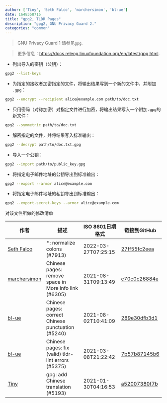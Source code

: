 ```yaml
---
author: ['Tiny', 'Seth Falco', 'marchersimon', 'bl-ue']
date: 1648358715
title: "gpg2, TLDR Pages"
description: "gpg2, GNU Privacy Guard 2."
categories: "common"
---
```

> GNU Privacy Guard 1 请参见`gpg`.

> 更多信息：<https://docs.releng.linuxfoundation.org/en/latest/gpg.html>.

- 列出导入的密钥（公钥）：

```bash
gpg2 --list-keys
```

- 为指定的接收者加密指定的文件，将输出结果写到一个新的文件中，并附加 `.gpg`：

```bash
gpg2 --encrypt --recipient alice@example.com path/to/doc.txt
```

- 只用密码（对称加密）对指定文件进行加密，将输出结果写入一个附加`.gpg`的新文件：

```bash
gpg2 --symmetric path/to/doc.txt
```

- 解密指定的文件，并将结果写入标准输出：

```bash
gpg2 --decrypt path/to/doc.txt.gpg
```

- 导入一个公钥：

```bash
gpg2 --import path/to/public_key.gpg
```

- 将指定电子邮件地址的公钥导出到标准输出：

```bash
gpg2 --export --armor alice@example.com
```

- 将指定电子邮件地址的私钥导出到标准输出：

```bash
gpg2 --export-secret-keys --armor alice@example.com
```
对该文件所做的修改清单


作者 | 描述 | ISO 8601日期格式 | 链接到GitHub
------|-----|-----|-----
[Seth Falco](mailto:seth@falco.fun) | *: normalize colons (#7913) | 2022-03-27T07:25:15 | [27ff55fc2eea](https://github.com/tldr-pages/tldr/commit/27ff55fc2eea445eb5216c3b1d934960539fc024)
[marchersimon](mailto:50295997+marchersimon@users.noreply.github.com) | Chinese pages: remove space in More info link (#6305) | 2021-08-31T09:13:49 | [c70c0c26884e](https://github.com/tldr-pages/tldr/commit/c70c0c26884ee74fabb640cd842d1e4c72d9df4b)
[bl-ue](mailto:54780737+bl-ue@users.noreply.github.com) | Chinese pages: correct Chinese punctuation (#5240) | 2021-08-02T10:41:09 | [289e30dfb3d1](https://github.com/tldr-pages/tldr/commit/289e30dfb3d1d73bade9e3610e12bfc90e9270ae)
[bl-ue](mailto:54780737+bl-ue@users.noreply.github.com) | Chinese pages: fix (valid) tldr-lint errors (#5375) | 2021-03-08T21:22:42 | [7b57b87145b6](https://github.com/tldr-pages/tldr/commit/7b57b87145b67f1642251659b3568739f963754f)
[Tiny](mailto:freelxs@gmail.com) | gpg: add Chinese translation (#5193) | 2021-01-30T04:16:53 | [a52007380f7b](https://github.com/tldr-pages/tldr/commit/a52007380f7b204cda27f91ac3547d85acdab318)

